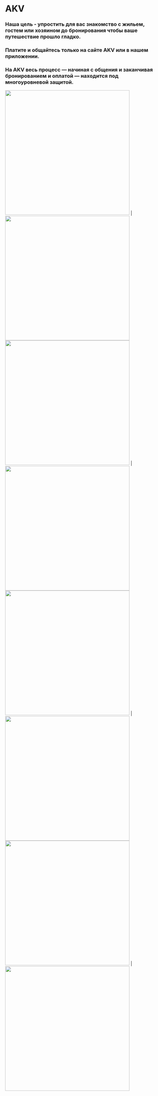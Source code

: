 # AKV 
### Наша цель - упростить для вас знакомство с жильем, гостем или хозяином до бронирования чтобы ваше путешествие прошло гладко.
### Платите и общайтесь только на сайте AKV или в нашем приложении. 
### На AKV весь процесс — начиная с общения и заканчивая бронированием и оплатой — находится под многоуровневой защитой.

[link text itself]: https://play.google.com/store/apps/details?id=com.akvrelease.akvandroidapp


<img src="https://user-images.githubusercontent.com/43146486/93905608-f9cb8e00-fd1c-11ea-84c0-735639989e4c.png" width="400"> | <img src="https://user-images.githubusercontent.com/43146486/93905634-ffc16f00-fd1c-11ea-90ed-aa84ce1a0fcc.png" width="400"> 
<img src="https://user-images.githubusercontent.com/43146486/93905642-018b3280-fd1d-11ea-9ed0-85bd713999b7.png" width="400"> |
<img src="https://user-images.githubusercontent.com/43146486/93905647-02bc5f80-fd1d-11ea-8775-0825235b1708.png" width="400">
<img src="https://user-images.githubusercontent.com/43146486/93905655-0354f600-fd1d-11ea-991b-53ead91de7ae.png" width="400"> |
<img src="https://user-images.githubusercontent.com/43146486/93905661-04862300-fd1d-11ea-9af5-15c53e5f3807.png" width="400">
<img src="https://user-images.githubusercontent.com/43146486/93905665-05b75000-fd1d-11ea-8597-7c4b7a939b63.png" width="400"> |
<img src="https://user-images.githubusercontent.com/43146486/93905668-064fe680-fd1d-11ea-936f-5295f2cc6ddd.png" width="400">


